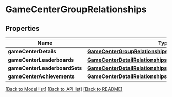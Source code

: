 # GameCenterGroupRelationships

## Properties
Name | Type | Description | Notes
------------ | ------------- | ------------- | -------------
**gameCenterDetails** | [**GameCenterGroupRelationshipsGameCenterDetails**](GameCenterGroupRelationshipsGameCenterDetails.md) |  | [optional] 
**gameCenterLeaderboards** | [**GameCenterDetailRelationshipsGameCenterLeaderboards**](GameCenterDetailRelationshipsGameCenterLeaderboards.md) |  | [optional] 
**gameCenterLeaderboardSets** | [**GameCenterDetailRelationshipsGameCenterLeaderboardSets**](GameCenterDetailRelationshipsGameCenterLeaderboardSets.md) |  | [optional] 
**gameCenterAchievements** | [**GameCenterDetailRelationshipsGameCenterAchievements**](GameCenterDetailRelationshipsGameCenterAchievements.md) |  | [optional] 

[[Back to Model list]](../README.md#documentation-for-models) [[Back to API list]](../README.md#documentation-for-api-endpoints) [[Back to README]](../README.md)


